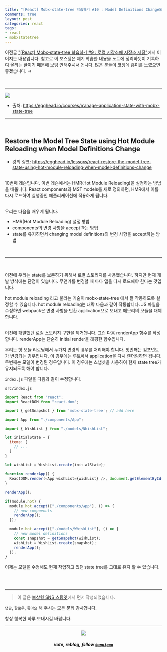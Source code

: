 ```yaml
---
title: "[React] Mobx-state-tree 학습하기 #10 : Model Definitions Change되면 Hot Module Reloading를 사용하여 Model Tree State 복원하기"
comments: true
layout: post
categories: react
tags:
- react
- mobxstatetree
---
```


이전글 ["\[React\] Mobx-state-tree 학습하기 #9 : 로컬 저장소에 저장소 저장"](/zzan/@anpigon/react-mobx-state-tree-9)에서 이어지는 내용입니다. 참고로 이 포스팅은 제가 학습한 내용을 노트에 정리하듯이 기록하여 올리는 글이기 때문에 보팅 안해주셔서 됩니다.  많은 분들이 코딩에 흥미를  느꼈으면 좋겠습니다.  ㅋ

<br>

***

![](https://files.steempeak.com/file/steempeak/anpigon/sYISPibs-E1848CE185A6E18486E185A9E186A820E1848BE185A5E186B9E18482E185B3E186AB20E18483E185B5E1848CE185A1E1848BE185B5E186AB.png)
* 출처: https://egghead.io/courses/manage-application-state-with-mobx-state-tree

***

<br>

## Restore the Model Tree State using Hot Module Reloading when Model Definitions Change

* 강의 링크: https://egghead.io/lessons/react-restore-the-model-tree-state-using-hot-module-reloading-when-model-definitions-change

<br>10번째 레슨입니다. 이번 레슨에서는 HMR(Hot Module Reloading)을 설정하는 방법을 배웁니다. React components와 MST models를 새로 정의하면, HMR에서 이를 다시 로드하여 실행중인 애플리케이션에 적용하게 됩니다.

<br>우리는 다음을 배우게 됩니다.

- HMR(Hot Module Reloading) 설정 방법
- components의 변경 사항을 accept 하는 방법
- state를 유지하면서 changing model definitions의 변경 사항을 accept하는 방법

<br>

___

<br>

이전에 우리는 state를 보존하기 위해서 로컬 스토리지를 사용했습니다. 하지만 현재 개발 방식에는 단점이 있습니다. 무언가를 변경할 때 마다 앱을 다시 로드해야 한다는 것입니다. 

hot module reloading 라고 불리는 기술이 mobx-state-tree 에서 잘 작동하도록 설정할 수 있습니다. hot module reloading는 대략 다음과 같이 작동합니다. JS 파일을 수정하면 webpack은 변경 사항을 반환 application으로 보내고 메모리의 모듈을 대체합니다.

<br>이전에 개발했던 로컬 스토리지 구현을 제거합니다. 그런 다음 renderApp 함수를 작성합니다. renderApp는 단순히 initial render을 래핑한 함수입니다. 

우리는 핫 모듈 리로딩에서 두가지 변경의 경우를 처리해야 합니다. 첫번째는 컴포넌트가 변경되는 경우입니다. 이 경우에는 루트에서 application을 다시 렌더링하면 됩니다. 두번째는 모델이 변경된 경우입니다. 이 경우에는 스냅샷을 사용하여 현재 state tree가 유지되도록 해야 합니다.

`index.js` 파일을 다음과 같이 수정합니다.

`src/index.js`

```js
import React from "react";
import ReactDOM from "react-dom";

import { getSnapshot } from 'mobx-state-tree'; // add here

import App from "./components/App";

import { WishList } from "./models/WhishList";

let initialState = {
  items: [
    // ...
  ]
}

let wishList = WishList.create(initialState);

function renderApp() {
  ReactDOM.render(<App wishList={wishList} />, document.getElementById("root"));
}

renderApp();

if(module.hot) {
  module.hot.accept(["./components/App"], () => {
    // new compoennts
    renderApp();
  });

  module.hot.accept(["./models/WhishList"], () => {
    // new model definitions
    const snapshot = getSnapshot(wishList);
    wishList = WishList.create(snapshot);
    renderApp();
  });
}
```

이제는 모델을 수정해도 현재 작업하고 있던 state tree를 그대로 유지 할 수 있습니다.

<br>
<br>

***

> 이 글은 [보상형 SNS 스팀잇](https://steemit.com/@anpigon)에서 먼저 작성되었습니다.

 `댓글`, `팔로우`, `좋아요` 해 주시는 모든 분께 감사합니다.

항상 행복한 하루 보내시길 바랍니다.

***

<center><img src='https://steemitimages.com/400x0/https://cdn.steemitimages.com/DQmQmWhMN6zNrLmKJRKhvSScEgWZmpb8zCeE2Gray1krbv6/BC054B6E-6F73-46D0-88E4-C88EB8167037.jpeg'><h5>vote, reblog, follow <code><a href='https://steemit.com/@anpigon'>@anpigon</a></code></h5></center>

<br>